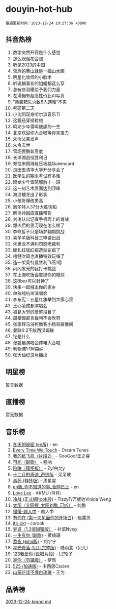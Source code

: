 # douyin-hot-hub

`最后更新时间：2023-12-24 10:27:06 +0800`

## 抖音热榜

1. 数学突然开窍是什么感觉
1. 怎么跟烟花合照
1. 听见2023的中国
1. 雪后的黄山就是一幅山水画
1. 明星化妆师的小脸术
1. 听说搞事业的姐姐都这么穿
1. 总有些温暖给予我们力量
1. 左滑拥有超高性价比AI写真
1. “集装箱失火致6人遇难”不实
1. 考研第二天
1. 小沈阳现身哈尔滨音乐节
1. 这猫还穿摇粒绒
1. 鸣龙少年雷鸣被虐的一生
1. 北京欢迎你大合唱等你来接力
1. 朱令父亲发声
1. 朱令去世
1. 雪场耍酷新高度
1. 长津湖战役胜利日
1. 郑恺宋雨琦趾压板跳Queencard
1. 良田去清华大学开分享会了
1. 医学生的期末考试有多难
1. 鸣龙少年雷鸣解散十一班
1. 这一刻艺术层面达到顶峰
1. 海浪被冻出了形状
1. 小孩哥爆改男高
1. 凯尔特人37分大胜快船
1. 解清帅回应直播带货
1. 刘涛认出记者手机壳上的肖战
1. 爆火后的黑河现在怎么样了
1. 李玖哲不只是场梦翻唱挑战
1. 喜羊羊版科目三申请出战
1. 朱世龙不满判罚怒喷裁判
1. 娜扎红毯红裙造型鲨疯了
1. 檀健次周也直播特效玩嗨了
1. 造一架奥特曼胜利飞燕1号
1. 闪闪发光的我打卡挑战
1. 在上海吃饭会震撼你的眼球
1. 这Bbox可以封神了
1. 快来一起喊出你的家乡
1. 单依纯杭州演唱会
1. 李东宪：五星红旗举到大家心里
1. 王心凌成都演唱会
1. 被葛大爷的爱整泪目了
1. 周楷恒直言裁判不会吹罚
1. 张家辉马浴柯做客小杨哥直播间
1. 曼联0:2不敌西汉姆联
1. 铊是什么
1. 张碧晨演唱会停电大合唱
1. 利物浦1:1阿森纳
1. 张大仙纪录片播出

## 明星榜

暂无数据

## 直播榜

暂无数据

## 音乐榜

1. [冬天的秘密 (en版)](https://sf3-cdn-tos.douyinstatic.com/obj/tos-cn-ve-2774/okIuMHDdzyf3FjGK4Lphe1vfHcQaPIHAg0Z4CR) - en
1. [Every Time We Touch](https://sf6-cdn-tos.douyinstatic.com/obj/tos-cn-ve-2774/ogN6lUKQeBBfEVhIOMikG1CcJjugxk1tztZyhP) - Dream Tunes
1. [我的纸飞机（片段2）](https://sf6-cdn-tos.douyinstatic.com/obj/tos-cn-ve-2774/oM2ZrKcg2CD5AeRB2gkeXOFB1IxAGJdZPazYHf) - GooGoo/王之睿
1. [可能（副歌）](https://sf6-cdn-tos.douyinstatic.com/obj/tos-cn-ve-2774/cde1731888894259b333569393c2fb51) - 程响
1. [陷阱（释怀版）](https://sf3-cdn-tos.douyinstatic.com/obj/tos-cn-ve-2774/oE8C21LeZrzKLDFfQYgMzx4GAIHageG5IzayY7) - Zy/白允y
1. [十二月的奇迹_奇迹版](https://sf6-cdn-tos.douyinstatic.com/obj/tos-cn-ve-2774/oMslvA9FBzGMGHnyUuoiiUjtIAXfMz6tzwByW8) - 呆呆破
1. [毒药 (释怀版)](https://sf3-cdn-tos.douyinstatic.com/obj/tos-cn-ve-2774/oYILMEAzspdZBIzy4frJNB8ZHPHWAhiwowd4Ad) - 周星星
1. [en版_你不知道的事_全网已上](https://sf3-cdn-tos.douyinstatic.com/obj/tos-cn-ve-2774/o4QbYLDezHUtFyDKdF9XfmPhIewaqEQAggj6Cb) - en
1. [Love Lee](https://sf3-cdn-tos.douyinstatic.com/obj/tos-cn-ve-2774/o05GbkJGbCBTdDnMtB0fwOYgkeZp23vrWQDQBS) - AKMU (악뮤)
1. [冷战 (正式版hook段)](https://sf3-cdn-tos.douyinstatic.com/obj/tos-cn-ve-2774/oMuEoiBasWApEMVDgNiI8VAByNmwo5J0pyf8Yx) - TizzyT/万妮达Vinida Weng
1. [太阳（全网搜_太阳刘鹏_可听）](https://sf3-cdn-tos.douyinstatic.com/obj/tos-cn-ve-2774/ogWbyIQnlBFImVbeDocRdCIYtBHlbJXgfZMvgz) - 刘鹏
1. [慢慢-颜人中](https://sf3-cdn-tos.douyinstatic.com/obj/tos-cn-ve-2774/ocjHNfBXdBxQNC8ZGAeoLMFTUgtBg8bkExunDC) - 颜人中
1. [有你在 (第一次见面你的开场白)](https://sf3-cdn-tos.douyinstatic.com/obj/tos-cn-ve-2774/oAthrQ3ClJBfI57uBoFEgNDYtNCZ0TSYQQfxQ0) - 赵露思
1. [it’s ok!](https://sf6-cdn-tos.douyinstatic.com/obj/tos-cn-ve-2774/0fc4d0ee28444bd0ab76e8b7c0003f52) - corook
1. [梦游（1.2倍甜蜜版）](https://sf6-cdn-tos.douyinstatic.com/obj/tos-cn-ve-2774/o4gyAUm8hwufoEABmwVIiQtHsFuGzAEEWtNMzo) - 补菜Nveg
1. [一生有你 (副歌)](https://sf3-cdn-tos.douyinstatic.com/obj/tos-cn-ve-2774/o8xzM8HLaQzgMiJ96FKAWCenIuzkFpfClDdmeW) - 黄绮珊
1. [熬夜 (emo版)](https://sf6-cdn-tos.douyinstatic.com/obj/tos-cn-ve-2774/ocQZvZErLThAfNQOtBZ178gQDfCDFBL9iB5lvY) - 刘宇宁
1. [星光降落 (贝儿完整版)](https://sf6-cdn-tos.douyinstatic.com/obj/tos-cn-ve-2774/okwB9hAwyAtsFFkFBzAX1hOOfQuIoMNs0W2Mwr) - 陆雨萱（贝儿）
1. [123我爱你 (说唱片段)](https://sf3-cdn-tos.douyinstatic.com/obj/tos-cn-ve-2774/oYCWFpY0hL9kda0dQKIGDYeKYfQmAse0DgpDjz) - LZ轮子
1. [是你（剪辑版）](https://sf3-cdn-tos.douyinstatic.com/obj/tos-cn-ve-2774/46019dae783c4c969944217fe1cfafc4) - 梦然
1. [525 (加速版)](https://sf3-cdn-tos.douyinstatic.com/obj/tos-cn-ve-2774/oIfKCtqfDyP8Vc9FpAPgWMyezT6LnDT1abRwGg) - 卡西恩Cacien
1. [山茶花读不懂白玫瑰](https://sf3-cdn-tos.douyinstatic.com/obj/tos-cn-ve-2774/osfn8B7DktrRHEPJgPCfDbw7QDQEkwC16BxZg9) - 王为

## 品牌榜

[2023-12-24-brand.md](2023-12-24-brand.md)
